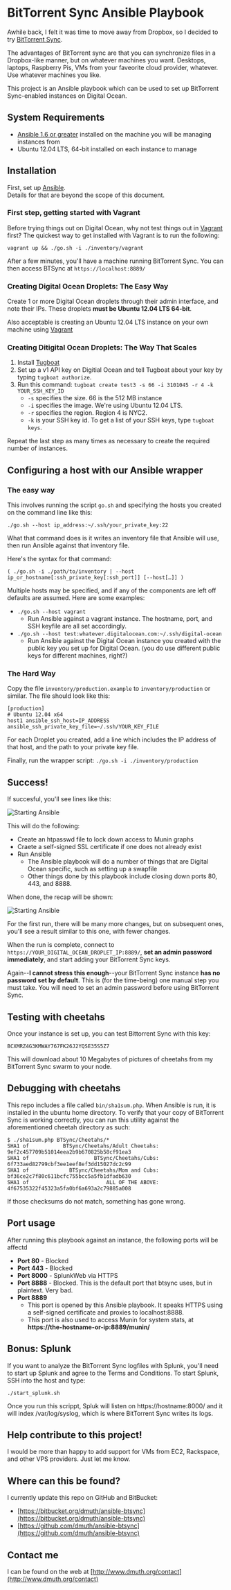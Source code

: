 
# BitTorrent Sync Ansible Playbook

Awhile back, I felt it was time to move away from Dropbox, so I decided to try [BitTorrent Sync](http://www.bittorrent.com/sync).

The advantages of BitTorrent sync are that you can synchronize files in a Dropbox-like manner, but on whatever machines you want.  Desktops, laptops, Raspberry Pis, VMs from your faveorite cloud provider, whatever.  Use whatever machines you like.

This project is an Ansible playbook which can be used to set up BitTorrent Sync-enabled instances on Digital Ocean.


## System Requirements

- [Ansible 1.6 or greater](http://www.ansible.com/home) installed on the machine you will be managing instances from
- Ubuntu 12.04 LTS, 64-bit installed on each instance to manage


## Installation

First, set up [Ansible](http://www.ansible.com/home).  
Details for that are beyond the scope of this document.


### First step, getting started with Vagrant

Before trying things out on Digital Ocean, why not test things out in [Vagrant](http://www.vagrantup.com/) first?  The quickest way to get installed with Vagrant is to run the following:

`vagrant up && ./go.sh -i ./inventory/vagrant`

After a few minutes, you'll have a machine running BitTorrent Sync.  You can then access BTSync at `https://localhost:8889/`


### Creating Digital Ocean Droplets: The Easy Way

Create 1 or more Digital Ocean droplets through their admin interface, and note their IPs.  These droplets **must be Ubuntu 12.04 LTS 64-bit**.

Also acceptable is creating an Ubuntu 12.04 LTS instance on your own machine using [Vagrant](http://www.vagrantup.com/)


### Creating Ditigital Ocean Droplets: The Way That Scales

1. Install [Tugboat](https://github.com/pearkes/tugboat)
1. Set up a v1 API key on Digitial Ocean and tell Tugboat about your key by typing `tugboat authorize`.
1. Run this command: `tugboat create test3 -s 66 -i 3101045 -r 4 -k YOUR_SSH_KEY_ID`
    - `-s` specifies the size.  66 is the 512 MB instance
    - `-i` specifies the image.  We're using Ubuntu 12.04 LTS.
    - `-r` specifies the region. Region 4 is NYC2.
    - `-k` is your SSH key id. To get a list of your SSH keys, type `tugboat keys`.

Repeat the last step as many times as necessary to create the required number of instances.



## Configuring a host with our Ansible wrapper


### The easy way

This involves running the script `go.sh` and specifying the hosts you created on the command line like this:

`./go.sh --host ip_address:~/.ssh/your_private_key:22`

What that command does is it writes an inventory file that Ansible will use, then run Ansible against that inventory file.

Here's the syntax for that command:

`( ./go.sh -i ./path/to/inventory | --host ip_or_hostname[:ssh_private_key[:ssh_port]] [--host[…]] )`

Multiple hosts may be specified, and if any of the components are left off defaults are assumed.  Here are some examples:

- `./go.sh --host vagrant`
   - Run Ansible against a vagrant instance. The hostname, port, and SSH keyfile are all set accordingly.
- `./go.sh --host test:whatever.digitalocean.com:~/.ssh/digital-ocean`
   - Run Ansible against the Digital Ocean instance you created with the public key you set up for Digital Ocean. (you do use different public keys for different machines, right?)
   
   
### The Hard Way

Copy the file `inventory/production.example` to `inventory/production` or similar.  The file should look like this:

    [production] 
    # Ubuntu 12.04 x64
    host1 ansible_ssh_host=IP_ADDRESS ansible_ssh_private_key_file=~/.ssh/YOUR_KEY_FILE

For each Droplet you created, add a line which includes the IP address of that host, and the path to your private key file.

Finally, run the wrapper script: `./go.sh -i ./inventory/production`  


## Success!

If succesful, you'll see lines like this:

![Starting Ansible](images/ansible-start.png)

This will do the following:

- Create an htpasswd file to lock down access to Munin graphs
- Craete a self-signed SSL certificate if one does not already exist
- Run Ansible
    - The Ansible playbook will do a number of things that are Digital Ocean specific, such as setting up a swapfile
    - Other things done by this playbook include closing down ports 80, 443, and 8888.

When done, the recap will be shown:

![Starting Ansible](images/ansible-finish.png)

For the first run, there will be many more changes, but on subsequent ones, you'll see a result similar to this one, with fewer changes.

When the run is complete, connect to `https://YOUR_DIGITAL_OCEAN_DROPLET_IP:8889/`, **set an admin password immediately**, and start adding your BitTorrent Sync keys.

Again--**I cannot stress this enough**--your BitTorrent Sync instance **has no password set by default**.  This is (for the time-being) one manual step you must take.  You will need to set an admin password before using BitTorrent Sync.

## Testing with cheetahs

Once your instance is set up, you can test Bittorrent Sync with this key:

    BCXMRZ4G3KMWAY767FK26J2YQSE35S5Z7

This will download about 10 Megabytes of pictures of cheetahs from my BitTorrent Sync swarm to your node.


## Debugging with cheetahs

This repo includes a file called `bin/sha1sum.php`.  When Ansible is run, it is installed in the ubuntu home directory.  To verify that your copy of BitTorrent Sync is working correctly, you can run this utility against the aforementioned cheetah directory as such: 

    $ ./sha1sum.php BTSync/Cheetahs/* 
    SHA1 of           BTSync/Cheetahs/Adult Cheetahs: 9ef2c457709b51014eea2b9b670825b58cf91ea3
    SHA1 of                     BTSync/Cheetahs/Cubs: 6f733aed82799cbf3ee1eef8ef3dd15027dc2c99
    SHA1 of             BTSync/Cheetahs/Mom and Cubs: bf36ce2c7f80c611bcfc755bcc5a5fb1dfadb630
    SHA1 of                         ALL OF THE ABOVE: 4f67535322f45323a5fa0bf6a693a2c79885a008

If those checksums do not match, something has gone wrong.


## Port usage

After running this playbook against an instance, the following ports will be affectd

- **Port 80** - Blocked
- **Port 443** - Blocked
- **Port 8000** - SplunkWeb via HTTPS
- **Port 8888** - Blocked. This is the default port that btsync uses, but in plaintext.  Very bad.
- **Port 8889**
	- This port is opened by this Ansible playbook.  It speaks HTTPS using a self-signed certificate and proxies to localhost:8888.
	- This port is also used to access Munin for system stats, at **https://the-hostname-or-ip:8889/munin/**


## Bonus: Splunk

If you want to analyze the BitTorrent Sync logfiles with Splunk, you'll need to start up Splunk and agree to the Terms and Conditions.  To start Splunk, SSH into the host and type:

`./start_splunk.sh`

Once you run this scrippt, Spluk will listen on https://hostname:8000/ and it will index /var/log/syslog, which is where BitTorrent Sync writes its logs.


## Help contribute to this project!

I would be more than happy to add support for VMs from EC2, Rackspace, and other VPS providers.  Just let me know.


## Where can this be found?

I currently update this repo on GitHub and BitBucket:

- [https://bitbucket.org/dmuth/ansible-btsync](https://bitbucket.org/dmuth/ansible-btsync)
- [https://github.com/dmuth/ansible-btsync](https://github.com/dmuth/ansible-btsync)

## Contact me

I can be found on the web at [http://www.dmuth.org/contact](http://www.dmuth.org/contact)

